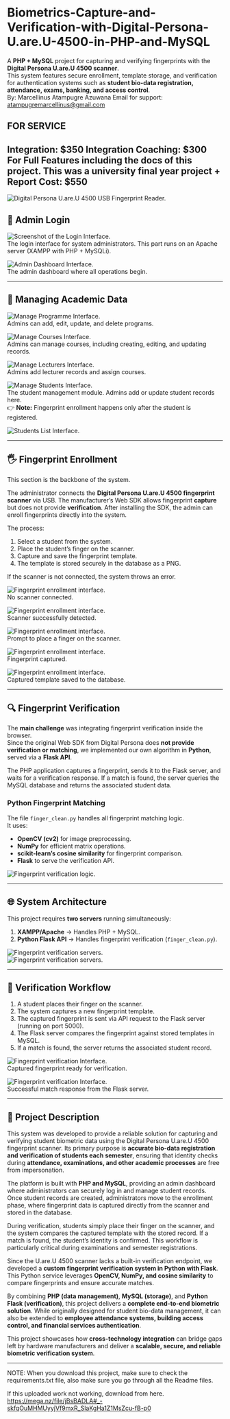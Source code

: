# Biometrics-Capture-and-Verification-with-Digital-Persona-U.are.U-4500-in-PHP-and-MySQL  

A **PHP + MySQL** project for capturing and verifying fingerprints with the **Digital Persona U.are.U 4500 scanner**.  
This system features secure enrollment, template storage, and verification for authentication systems such as **student bio-data registration, attendance, exams, banking, and access control**.  
By: Marcellinus Atampugre Azuwana
Email for support: atampugremarcellinus@gmail.com

## FOR SERVICE
Integration: $350
Integration Coaching: $300
For Full Features including the docs of this project.
This was a university final year project + Report
Cost: $550
---
![Digital Persona U.are.U 4500 USB Fingerprint Reader.](/ss/41oK3JuBxOL.jpg)   

## 🔑 Admin Login  

![Screenshot of the Login Interface.](/ss/3.png)  
The login interface for system administrators. This part runs on an Apache server (XAMPP with PHP + MySQLi).  

![Admin Dashboard Interface.](/ss/4.png)  
The admin dashboard where all operations begin.  

---

## 🏫 Managing Academic Data  

![Manage Programme Interface.](/ss/5.png)  
Admins can add, edit, update, and delete programs.  

![Manage Courses Interface.](/ss/9.png)  
Admins can manage courses, including creating, editing, and updating records.  

![Manage Lecturers Interface.](/ss/11.png)  
Admins add lecturer records and assign courses.  

![Manage Students Interface.](/ss/14.png)  
The student management module. Admins add or update student records here.  
👉 **Note:** Fingerprint enrollment happens only after the student is registered.  

![Students List Interface.](/ss/16.png)  

---

## 🖐️ Fingerprint Enrollment  

This section is the backbone of the system.  

The administrator connects the **Digital Persona U.are.U 4500 fingerprint scanner** via USB. The manufacturer’s Web SDK allows fingerprint **capture** but does not provide **verification**. After installing the SDK, the admin can enroll fingerprints directly into the system.  

The process:  
1. Select a student from the system.  
2. Place the student’s finger on the scanner.  
3. Capture and save the fingerprint template.  
4. The template is stored securely in the database as a PNG.  

If the scanner is not connected, the system throws an error.  

![Fingerprint enrollment interface.](/ss/bio1.png)  
No scanner connected.  

![Fingerprint enrollment interface.](/ss/bio2.png)  
Scanner successfully detected.  

![Fingerprint enrollment interface.](/ss/bio3.png)  
Prompt to place a finger on the scanner.  

![Fingerprint enrollment interface.](/ss/bio4.png)  
Fingerprint captured.  

![Fingerprint enrollment interface.](/ss/bio5.png)  
Captured template saved to the database.  

---

## 🔍 Fingerprint Verification  

The **main challenge** was integrating fingerprint verification inside the browser.  
Since the original Web SDK from Digital Persona does **not provide verification or matching**, we implemented our own algorithm in **Python**, served via a **Flask API**.  

The PHP application captures a fingerprint, sends it to the Flask server, and waits for a verification response. If a match is found, the server queries the MySQL database and returns the associated student data.  

### Python Fingerprint Matching  

The file `finger_clean.py` handles all fingerprint matching logic.  
It uses:  
- **OpenCV (cv2)** for image preprocessing.  
- **NumPy** for efficient matrix operations.  
- **scikit-learn’s cosine similarity** for fingerprint comparison.  
- **Flask** to serve the verification API.  

![Fingerprint verification logic.](/ss/Screenshot.png)  

---

## 🌐 System Architecture  

This project requires **two servers** running simultaneously:  
1. **XAMPP/Apache** → Handles PHP + MySQL.  
2. **Python Flask API** → Handles fingerprint verification (`finger_clean.py`).  

![Fingerprint verification servers.](/ss/server.png)  
![Fingerprint verification servers.](/ss/server2.png)  

---

## 🔄 Verification Workflow  

1. A student places their finger on the scanner.  
2. The system captures a new fingerprint template.  
3. The captured fingerprint is sent via API request to the Flask server (running on port 5000).  
4. The Flask server compares the fingerprint against stored templates in MySQL.  
5. If a match is found, the server returns the associated student record.  

![Fingerprint verification Interface.](/ss/veri2.png)  
Captured fingerprint ready for verification.  

![Fingerprint verification Interface.](/ss/veri3.png)  
Successful match response from the Flask server.  

---

## 📖 Project Description  

This system was developed to provide a reliable solution for capturing and verifying student biometric data using the Digital Persona U.are.U 4500 fingerprint scanner. Its primary purpose is **accurate bio-data registration and verification of students each semester**, ensuring that identity checks during **attendance, examinations, and other academic processes** are free from impersonation.  

The platform is built with **PHP and MySQL**, providing an admin dashboard where administrators can securely log in and manage student records. Once student records are created, administrators move to the enrollment phase, where fingerprint data is captured directly from the scanner and stored in the database.  

During verification, students simply place their finger on the scanner, and the system compares the captured template with the stored record. If a match is found, the student’s identity is confirmed. This workflow is particularly critical during examinations and semester registrations.  

Since the U.are.U 4500 scanner lacks a built-in verification endpoint, we developed a **custom fingerprint verification system in Python with Flask**. This Python service leverages **OpenCV, NumPy, and cosine similarity** to compare fingerprints and ensure accurate matches.  

By combining **PHP (data management)**, **MySQL (storage)**, and **Python Flask (verification)**, this project delivers a **complete end-to-end biometric solution**. While originally designed for student bio-data management, it can also be extended to **employee attendance systems, building access control, and financial services authentication**.  

This project showcases how **cross-technology integration** can bridge gaps left by hardware manufacturers and deliver a **scalable, secure, and reliable biometric verification system**.  

---

NOTE: When you download this project, make sure to check the requirements.txt file, also make sure you go through all the Readme files. 

If this uploaded work not working, download from here.
https://mega.nz/file/jBsBADLA#_-skfqOuMHMUyyjVf9mxR_SlaKgHa1Z1MsZcu-fB-p0

